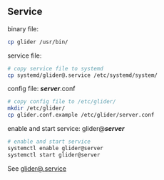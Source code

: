 ## Service

binary file:
```bash
cp glider /usr/bin/
```

service file:
```bash
# copy service file to systemd
cp systemd/glider@.service /etc/systemd/system/
```

config file: ***server***.conf
```bash
# copy config file to /etc/glider/
mkdir /etc/glider/
cp glider.conf.example /etc/glider/server.conf
```

enable and start service: glider@***server***
```bash
# enable and start service
systemctl enable glider@server
systemctl start glider@server
```
See [glider@.service](systemd/glider%40.service)
